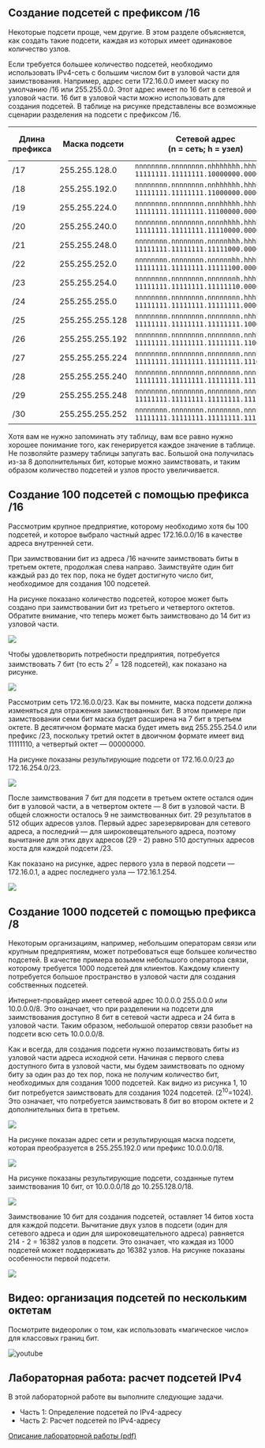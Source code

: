<!-- verified: agorbachev 03.05.2022 -->

<!-- 11.6.1 -->
## Создание подсетей с префиксом /16

Некоторые подсети проще, чем другие. В этом разделе объясняется, как создать такие подсети, каждая из которых имеет одинаковое количество узлов.

Если требуется большее количество подсетей, необходимо использовать IPv4-сеть с большим числом бит в узловой части для заимствования. Например, адрес сети 172.16.0.0 имеет маску по умолчанию /16 или 255.255.0.0. Этот адрес имеет по 16 бит в сетевой и узловой части. 16 бит в узловой части можно использовать для создания подсетей. В таблице на рисунке представлены все возможные сценарии разделения на подсети с префиксом /16.

| **Длина префикса** | **Маска подсети** | **Сетевой адрес<br>(n = сеть; h = узел)** | **# Количество подсетей** | **# Количество хостов** |
| --- | --- | --- | --- | --- |
| /17 | 255.255.128.0 | `nnnnnnnn.nnnnnnnn.nhhhhhhh.hhhhhhhh`<br>`11111111.11111111.10000000.00000000` | **2** | 32766 |
| /18 | 255.255.192.0 | `nnnnnnnn.nnnnnnnn.nnhhhhhh.hhhhhhhh`<br>`11111111.11111111.11000000.00000000` | **4** | 16382 |
| /19 | 255.255.224.0 | `nnnnnnnn.nnnnnnnn.nnnhhhhh.hhhhhhhh`<br>`11111111.11111111.11100000.00000000` | **8** | 8 190 |
| /20 | 255.255.240.0 | `nnnnnnnn.nnnnnnnn.nnnnhhhh.hhhhhhhh`<br>`11111111.11111111.11110000.00000000` | **16** | 4 094 |
| /21 | 255.255.248.0 | `nnnnnnnn.nnnnnnnn.nnnnnhhh.hhhhhhhh`<br>`11111111.11111111.11111000.00000000` | **32** | 2 046 |
| /22 | 255.255.252.0 | `nnnnnnnn.nnnnnnnn.nnnnnnhh.hhhhhhhh`<br>`11111111.11111111.11111100.00000000` | **64** | 1 022 |
| /23 | 255.255.254.0 | `nnnnnnnn.nnnnnnnn.nnnnnnnh.hhhhhhhh`<br>`11111111.11111111.11111110.00000000` | **128** | 510 |
| /24 | 255.255.255.0 | `nnnnnnnn.nnnnnnnn.nnnnnnnn.hhhhhhhh`<br>`11111111.11111111.11111111.00000000` | **256** | 254 |
| /25 | 255.255.255.128 | `nnnnnnnn.nnnnnnnn.nnnnnnnn.nhhhhhhh`<br>`11111111.11111111.11111111.10000000` | **512** | 126 |
| /26 | 255.255.255.192 | `nnnnnnnn.nnnnnnnn.nnnnnnnn.nnhhhhhh`<br>`11111111.11111111.11111111.11000000` | **1024** | 62 |
| /27 | 255.255.255.224 | `nnnnnnnn.nnnnnnnn.nnnnnnnn.nnnhhhhh`<br>`11111111.11111111.11111111.11100000` | **2048** | 30 |
| /28 | 255.255.255.240 | `nnnnnnnn.nnnnnnnn.nnnnnnnn.nnnnhhhh`<br>`11111111.11111111.11111111.11110000` | **4 096** | 14 |
| /29 | 255.255.255.248 | `nnnnnnnn.nnnnnnnn.nnnnnnnn.nnnnnhhh`<br>`11111111.11111111.11111111.11111000` | **8 192** | 6 |
| /30 | 255.255.255.252 | `nnnnnnnn.nnnnnnnn.nnnnnnnn.nnnnnnhh`<br>`11111111.11111111.11111111.11111100` | **16 384** | 2 |

Хотя вам не нужно запоминать эту таблицу, вам все равно нужно хорошее понимание того, как генерируется каждое значение в таблице. Не позволяйте размеру таблицы запугать вас. Большой она получилась из-за 8 дополнительных бит, которые можно заимствовать, и таким образом количество подсетей и узлов просто увеличивается.

<!-- 11.6.2 -->
## Создание 100 подсетей с помощью префикса /16

Рассмотрим крупное предприятие, которому необходимо хотя бы 100 подсетей, и которое выбрало частный адрес 172.16.0.0/16 в качестве адреса внутренней сети.

При заимствовании бит из адреса /16 начните заимствовать биты в третьем октете, продолжая слева направо. Заимствуйте один бит каждый раз до тех пор, пока не будет достигнуто число бит, необходимое для создания 100 подсетей.

На рисунке показано количество подсетей, которое может быть создано при заимствовании бит из третьего и четвертого октетов. Обратите внимание, что теперь может быть заимствовано до 14 бит из узловой части.

![](./assets/11.6.2-1.png)
<!-- /courses/itn-dl/aeed55b0-34fa-11eb-ad9a-f74babed41a6/af22e4a0-34fa-11eb-ad9a-f74babed41a6/assets/2e32a4a4-1c25-11ea-81a0-ffc2c49b96bc.svg -->

Чтобы удовлетворить потребности предприятия, потребуется заимствовать 7 бит (то есть 2<sup>7</sup> = 128 подсетей), как показано на рисунке.

![](./assets/11.6.2-2.png)
<!-- /courses/itn-dl/aeed55b0-34fa-11eb-ad9a-f74babed41a6/af22e4a0-34fa-11eb-ad9a-f74babed41a6/assets/2e364e26-1c25-11ea-81a0-ffc2c49b96bc.svg -->

Рассмотрим сеть 172.16.0.0/23. Как вы помните, маска подсети должна изменяться для отражения заимствованных бит. В этом примере при заимствовании семи бит маска будет расширена на 7 бит в третьем октете. В десятичном формате маска будет иметь вид 255.255.254.0 или префикс /23, поскольку третий октет в двоичном формате имеет вид 11111110, а четвертый октет — 00000000.

На рисунке показаны результирующие подсети от 172.16.0.0/23 до 172.16.254.0/23.

![](./assets/11.6.2-3.png)
<!-- /courses/itn-dl/aeed55b0-34fa-11eb-ad9a-f74babed41a6/af22e4a0-34fa-11eb-ad9a-f74babed41a6/assets/2e367534-1c25-11ea-81a0-ffc2c49b96bc.svg -->

После заимствования 7 бит для подсети в третьем октете остался один бит в узловой части, а в четвертом октете — 8 бит в узловой части. В общей сложности осталось 9 не заимствованных бит. 29 результатов в 512 общих адресов узлов. Первый адрес зарезервирован для сетевого адреса, а последний — для широковещательного адреса, поэтому вычитание для этих двух адресов (29 - 2) равно 510 доступных адресов хоста для каждой подсети /23.

Как показано на рисунке, адрес первого узла в первой подсети — 172.16.0.1, а адрес последнего узла — 172.16.1.254.

![](./assets/11.6.2-4.png)
<!-- /courses/itn-dl/aeed55b0-34fa-11eb-ad9a-f74babed41a6/af22e4a0-34fa-11eb-ad9a-f74babed41a6/assets/2e369c43-1c25-11ea-81a0-ffc2c49b96bc.svg -->

<!-- 11.6.3 -->
## Создание 1000 подсетей с помощью префикса /8

Некоторым организациям, например, небольшим операторам связи или крупным предприятиям, может потребоваться еще большее количество подсетей. В качестве примера возьмем небольшого оператора связи, которому требуется 1000 подсетей для клиентов. Каждому клиенту потребуется большое пространство в узловой части для создания собственных подсетей.

Интернет-провайдер имеет сетевой адрес 10.0.0.0 255.0.0.0 или 10.0.0.0/8. Это означает, что при разделении на подсети для заимствования доступно 8 бит в сетевой части адреса и 24 бита в узловой части. Таким образом, небольшой оператор связи разобьет на подсети всю сеть 10.0.0.0/8.

Как и всегда, для создания подсети нужно позаимствовать биты из узловой части адреса исходной сети. Начиная с первого слева доступного бита в узловой части, мы будем заимствовать по одному биту за один раз до тех пор, пока не получим количество бит, необходимых для создания 1000 подсетей. Как видно из рисунка 1, 10 бит потребуется заимствовать для создания 1024 подсетей. (2<sup>10</sup>=1024). Это означает, что потребуется заимствовать 8 бит во втором октете и 2 дополнительных бита в третьем.

![](./assets/11.6.3-1.png)
<!-- /courses/itn-dl/aeed55b0-34fa-11eb-ad9a-f74babed41a6/af22e4a0-34fa-11eb-ad9a-f74babed41a6/assets/2e36c354-1c25-11ea-81a0-ffc2c49b96bc.svg -->

На рисунке показан адрес сети и результирующая маска подсети, которая преобразуется в 255.255.192.0 или префикс 10.0.0.0/18.

![](./assets/11.6.3-2.png)
<!-- /courses/itn-dl/aeed55b0-34fa-11eb-ad9a-f74babed41a6/af22e4a0-34fa-11eb-ad9a-f74babed41a6/assets/2e371171-1c25-11ea-81a0-ffc2c49b96bc.svg -->

На рисунке показаны результирующие подсети, созданные путем заимствования 10 бит, от 10.0.0.0/18 до 10.255.128.0/18.

![](./assets/11.6.3-3.png)
<!-- /courses/itn-dl/aeed55b0-34fa-11eb-ad9a-f74babed41a6/af22e4a0-34fa-11eb-ad9a-f74babed41a6/assets/2e371176-1c25-11ea-81a0-ffc2c49b96bc.svg -->

Заимствование 10 бит для создания подсетей, оставляет 14 битов хоста для каждой подсети. Вычитание двух узлов в подсети (один для сетевого адреса и один для широковещательного адреса) равняется 214 - 2 = 16382 узлов в подсети. Это означает, что каждая из 1000 подсетей может поддерживать до 16382 узлов. На рисунке  показаны особенности первой подсети.

![](./assets/11.6.3-4.png)
<!-- /courses/itn-dl/aeed55b0-34fa-11eb-ad9a-f74babed41a6/af22e4a0-34fa-11eb-ad9a-f74babed41a6/assets/2e373885-1c25-11ea-81a0-ffc2c49b96bc.svg -->

<!-- 11.6.4 -->
## Видео: организация подсетей по нескольким октетам

Посмотрите видеоролик о том, как использовать «магическое число» для классовых границ бит.

![youtube](https://www.youtube.com/watch?v=TJSWlSplC1Q)

<!-- 11.6.5 -->
<!-- ## Упражнение. Расчет маски подсети -->

<!-- 11.6.6 -->
## Лабораторная работа: расчет подсетей IPv4

В этой лабораторной работе вы выполните следующие задачи.

* Часть 1: Определение подсетей по IPv4-адресу
* Часть 2: Расчет подсетей по IPv4-адресу

[Описание лабораторной работы (pdf)](./assets/11.6.6-lab---calculate-ipv4-subnets.pdf)

